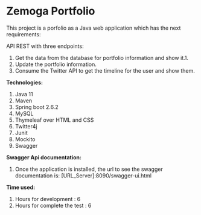 # Zemoga Portfolio
This project is a porfolio as a Java web application which has the next requirements:

API REST with three endpoints:
1. Get the data from the database for portfolio information and show it.1.  
2. Update the portfolio information.
3. Consume the Twitter API to get the timeline for the user and show them.


**Technologies:**
1. Java 11
2. Maven
3. Spring boot 2.6.2
4. MySQL
5. Thymeleaf over HTML and CSS
6. Twitter4j
7. Junit
8. Mockito
9. Swagger

**Swagger Api documentation:**
1. Once the application is installed, the url to see the swagger documentation is:
[URL_Server]:8090/swagger-ui.html

**Time used:**
1. Hours for development		: 6
2. Hours for complete the test	: 6
